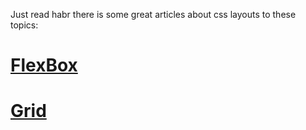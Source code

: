 Just read habr there is some great articles about css layouts to these topics:
# [FlexBox](https://habr.com/ru/articles/816349/)

# [Grid](https://habr.com/ru/companies/macloud/articles/564182/)
